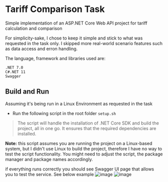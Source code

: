 # Tariff Comparison Task

Simple implementation of an ASP.NET Core Web API project for tariff calculation and comparison

For simplicity-sake, I chose to keep it simple and stick to what was requested in the task only. I skipped more real-world scenario features such as data access and erron handling.

The language, framework and libraries used are:

    .NET 7.0
    C#.NET 11
    Swagger

## Build and Run
Assuming it's being run in a Linux Environment as requested in the task

 
- Run the following script in the root folder `setup.sh`

> The script will handle the installation of .NET Core SDK and build the project, all in one go. It ensures that the required dependencies are installed.
> 
**Note:** this script assumes you are running the project on a Linux-based system, but I didn't use Linux to build the project, therefore I have no way to test the script functionality. You might need to adjust the script, the package manager and package names accordingly.

if everything runs correctly you should see Swagger UI page that allows you to test the service. See below example
![image](https://github.com/CMolero/Tariff-Comparison-Verivox/assets/5658513/c575e932-b0a0-400d-b808-dab8f7c38e0c)
![image](https://github.com/CMolero/Tariff-Comparison-Verivox/assets/5658513/63fb25bc-4f13-4526-9a14-9f55ed27b377)
